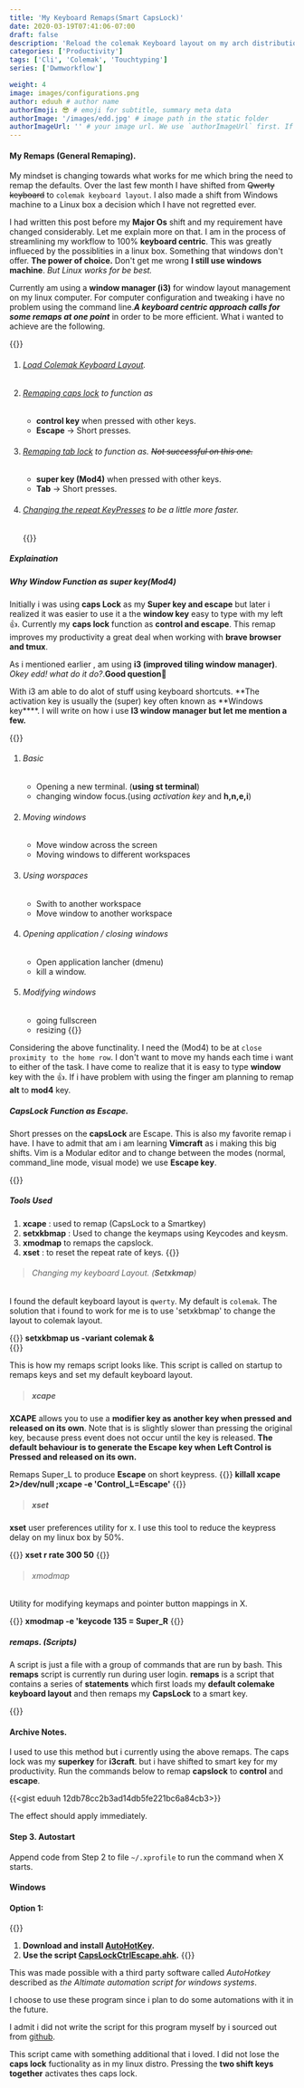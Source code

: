 ```yaml
---
title: 'My Keyboard Remaps(Smart CapsLock)'
date: 2020-03-19T07:41:06-07:00
draft: false
description: 'Reload the colemak Keyboard layout on my arch distributions and Remaping caps lock to function primary as Escape on short presses and Control when pressed with other keys'
categories: ['Productivity']
tags: ['Cli', 'Colemak', 'Touchtyping']
series: ['Dwmworkflow']

weight: 4
image: images/configurations.png
author: eduuh # author name
authorEmoji: 😎 # emoji for subtitle, summary meta data
authorImage: '/images/edd.jpg' # image path in the static folder
authorImageUrl: '' # your image url. We use `authorImageUrl` first. If not set, we use `authorImage`.
---
```


#### My Remaps (General Remaping).

My mindset is changing towards what works for me which bring the need to remap the defaults. Over the last few month I have shifted from ~~Qwerty keyboard~~ to `colemak keyboard layout`. I also made a shift from Windows machine to a Linux box a decision which I have not regretted ever.

I had written this post before my **Major Os** shift and my requirement have changed considerably. Let me explain more on that. I am in the process of streamlining my workflow to 100% **keyboard centric**. This was greatly influeced by the possiblities in a linux box. Something that windows don't offer. **The power of choice.** Don't get me wrong **I still use windows machine**. _But Linux works for be best._

Currently am using a **window manager (i3)** for window layout management on my linux computer. For computer configuration and tweaking i have no problem using the command line.**_A keyboard centric approach calls for some remaps at one point_** in order to be more efficient. What i wanted to achieve are the following.

{{<boxmd>}}

1. ###### [Load Colemak Keyboard Layout]().
2. ###### [Remaping caps lock]() to function as
   - **control key** when pressed with other keys.
   - **Escape** -> Short presses.
3. ###### [Remaping tab lock]() to function as. ~~Not successful on this one.~~
   - **super key (Mod4)** when pressed with other keys.
   - **Tab** -> Short presses.
4. ###### [Changing the repeat KeyPresses]() to be a little more faster.
   {{</boxmd>}}

##### Explaination

##### Why Window Function as _super key(Mod4)_

Initially i was using **caps Lock** as my **Super key and escape** but later i realized it was easier to use it a the **window key** easy to type with my left 👍. Currently my **caps lock** function as **control and escape**. This remap improves my productivity a great deal when working with **brave browser and tmux**.

As i mentioned earlier , am using **i3 (improved tiling window manager)**. _Okey edd! what do it do?_.**Good question**👏

With i3 am able to do alot of stuff using keyboard shortcuts. **The activation key is usually the (super) key often known as **Windows key\*\*\*\*. I will write on how i use **I3 window manager but let me mention a few.**

{{<boxmd>}}

1. ###### Basic
   - Opening a new terminal. (**using st terminal**)
   - changing window focus.(using _activation key_ and **h,n,e,i**)
2. ###### Moving windows
   - Move window across the screen
   - Moving windows to different workspaces
3. ###### Using worspaces
   - Swith to another workspace
   - Move window to another workspace
4. ###### Opening application / closing windows
   - Open application lancher (dmenu)
   - kill a window.
5. ###### Modifying windows
   - going fullscreen
   - resizing
     {{</boxmd>}}

Considering the above functinality. I need the (Mod4) to be at `close proximity to the home row`. I don't want to move my hands each time i want to either of the task. I have come to realize that it is easy to type **window** key with the 👍. If i have problem with using the finger am planning to remap **alt** to **mod4** key.

##### CapsLock Function as **Escape**.

Short presses on the **capsLock** are Escape. This is also my favorite remap i have. I have to admit that am i am learning **Vimcraft** as i making this big shifts. Vim is a Modular editor and to change between the modes (normal, command_line mode, visual mode) we use **Escape key**.

{{<boxmd>}}

##### _Tools Used_

1. **xcape** : used to remap (CapsLock to a Smartkey)
2. **setxkbmap** : Used to change the keymaps using Keycodes and keysm.
3. **xmodmap** to remaps the capslock.
4. **xset** : to reset the repeat rate of keys.
   {{</boxmd>}}

> ###### Changing my keyboard Layout. (**Setxkmap**)

I found the default keyboard layout is `qwerty`. My default is `colemak`. The solution that i found to work for me is to use 'setxkbmap' to change the layout to colemak layout.

{{<boxmd>}}
**setxkbmap us -variant colemak &**  
{{</boxmd>}}

This is how my remaps script looks like. This script is called on startup to remaps keys and set my default keyboard layout.

> ##### xcape

**XCAPE** allows you to use a **modifier key as another key when pressed and released on its own**. Note that is is slightly slower than pressing the original key, because press event does not occur until the key is released. **The default behaviour is to generate the Escape key when Left Control is Pressed and released on its own.**

Remaps Super_L to produce **Escape** on short keypress.
{{<boxmd>}}
**killall xcape 2>/dev/null ;xcape -e 'Control_L=Escape'**
{{</boxmd>}}

> ##### xset

**xset** user preferences utility for x. I use this tool to reduce the keypress delay on my linux box by 50%.

{{<boxmd>}}
**xset r rate 300 50**
{{</boxmd>}}

> ###### xmodmap

Utility for modifying keymaps and pointer button mappings in X.

{{<boxmd>}}
**xmodmap -e 'keycode 135 = Super_R**
{{</boxmd>}}

##### remaps. (Scripts)

A script is just a file with a group of commands that are run by bash. This **remaps** script is currently run during user login. **remaps** is a script that contains a series of **statements** which first loads my **default colemake keyboard layout** and then remaps my **CapsLock** to a smart key.

{{<gist eduuh fd8e5693e17fd62d016aaa4a276095ab>}}

#### Archive Notes.

I used to use this method but i currently using the above remaps. The caps lock was my **superkey** for **i3craft**. but i have shifted to smart key for my productivity.
Run the commands below to remap **capslock** to **control** and **escape**.

{{<gist eduuh 12db78cc2b3ad14db5fe221bc6a84cb3>}}

The effect should apply immediately.

#### Step 3. Autostart

Append code from Step 2 to file `~/.xprofile` to run the command when X starts.

#### Windows

#### Option 1:

{{<boxmd>}}

1. **Download and install [AutoHotKey](https://autohotkey.com/).**
2. **Use the script [CapsLockCtrlEscape.ahk](https://github.com/eduuh/ahk-caps-ctrl-esc).**
   {{</boxmd>}}

This was made possible with a third party software called _AutoHotkey_ described as _the Altimate automation script for windows systems_.

I choose to use these program since i plan to do some automations with it in the future.

I admit i did not write the script for this program myself by i sourced out from [github](https://github.com/eduuh/ahk-caps-ctrl-esc).

This script came with something additional that i loved. I did not lose the **caps lock** fuctionality as in my linux distro. Pressing the **two shift keys together** activates thes caps lock.
